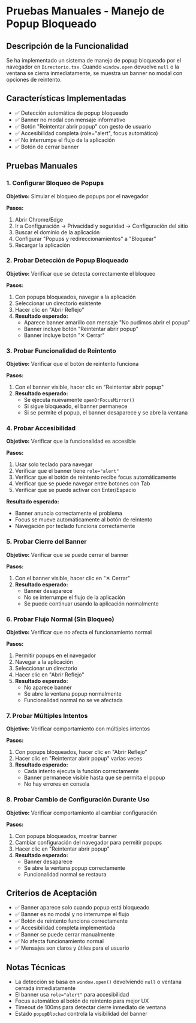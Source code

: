 # Pruebas Manuales - Manejo de Popup Bloqueado

## Descripción de la Funcionalidad

Se ha implementado un sistema de manejo de popup bloqueado por el navegador en `Directorio.tsx`. Cuando `window.open` devuelve `null` o la ventana se cierra inmediatamente, se muestra un banner no modal con opciones de reintento.

## Características Implementadas

- ✅ Detección automática de popup bloqueado
- ✅ Banner no modal con mensaje informativo
- ✅ Botón "Reintentar abrir popup" con gesto de usuario
- ✅ Accesibilidad completa (role="alert", focus automático)
- ✅ No interrumpe el flujo de la aplicación
- ✅ Botón de cerrar banner

## Pruebas Manuales

### 1. Configurar Bloqueo de Popups

**Objetivo:** Simular el bloqueo de popups por el navegador

**Pasos:**
1. Abrir Chrome/Edge
2. Ir a Configuración → Privacidad y seguridad → Configuración del sitio
3. Buscar el dominio de la aplicación
4. Configurar "Popups y redireccionamientos" a "Bloquear"
5. Recargar la aplicación

### 2. Probar Detección de Popup Bloqueado

**Objetivo:** Verificar que se detecta correctamente el bloqueo

**Pasos:**
1. Con popups bloqueados, navegar a la aplicación
2. Seleccionar un directorio existente
3. Hacer clic en "Abrir Reflejo"
4. **Resultado esperado:** 
   - Aparece banner amarillo con mensaje "No pudimos abrir el popup"
   - Banner incluye botón "Reintentar abrir popup"
   - Banner incluye botón "✕ Cerrar"

### 3. Probar Funcionalidad de Reintento

**Objetivo:** Verificar que el botón de reintento funciona

**Pasos:**
1. Con el banner visible, hacer clic en "Reintentar abrir popup"
2. **Resultado esperado:**
   - Se ejecuta nuevamente `openOrFocusMirror()`
   - Si sigue bloqueado, el banner permanece
   - Si se permite el popup, el banner desaparece y se abre la ventana

### 4. Probar Accesibilidad

**Objetivo:** Verificar que la funcionalidad es accesible

**Pasos:**
1. Usar solo teclado para navegar
2. Verificar que el banner tiene `role="alert"`
3. Verificar que el botón de reintento recibe focus automáticamente
4. Verificar que se puede navegar entre botones con Tab
5. Verificar que se puede activar con Enter/Espacio

**Resultado esperado:**
- Banner anuncia correctamente el problema
- Focus se mueve automáticamente al botón de reintento
- Navegación por teclado funciona correctamente

### 5. Probar Cierre del Banner

**Objetivo:** Verificar que se puede cerrar el banner

**Pasos:**
1. Con el banner visible, hacer clic en "✕ Cerrar"
2. **Resultado esperado:**
   - Banner desaparece
   - No se interrumpe el flujo de la aplicación
   - Se puede continuar usando la aplicación normalmente

### 6. Probar Flujo Normal (Sin Bloqueo)

**Objetivo:** Verificar que no afecta el funcionamiento normal

**Pasos:**
1. Permitir popups en el navegador
2. Navegar a la aplicación
3. Seleccionar un directorio
4. Hacer clic en "Abrir Reflejo"
5. **Resultado esperado:**
   - No aparece banner
   - Se abre la ventana popup normalmente
   - Funcionalidad normal no se ve afectada

### 7. Probar Múltiples Intentos

**Objetivo:** Verificar comportamiento con múltiples intentos

**Pasos:**
1. Con popups bloqueados, hacer clic en "Abrir Reflejo"
2. Hacer clic en "Reintentar abrir popup" varias veces
3. **Resultado esperado:**
   - Cada intento ejecuta la función correctamente
   - Banner permanece visible hasta que se permita el popup
   - No hay errores en consola

### 8. Probar Cambio de Configuración Durante Uso

**Objetivo:** Verificar comportamiento al cambiar configuración

**Pasos:**
1. Con popups bloqueados, mostrar banner
2. Cambiar configuración del navegador para permitir popups
3. Hacer clic en "Reintentar abrir popup"
4. **Resultado esperado:**
   - Banner desaparece
   - Se abre la ventana popup correctamente
   - Funcionalidad normal se restaura

## Criterios de Aceptación

- ✅ Banner aparece solo cuando popup está bloqueado
- ✅ Banner es no modal y no interrumpe el flujo
- ✅ Botón de reintento funciona correctamente
- ✅ Accesibilidad completa implementada
- ✅ Banner se puede cerrar manualmente
- ✅ No afecta funcionamiento normal
- ✅ Mensajes son claros y útiles para el usuario

## Notas Técnicas

- La detección se basa en `window.open()` devolviendo `null` o ventana cerrada inmediatamente
- El banner usa `role="alert"` para accesibilidad
- Focus automático al botón de reintento para mejor UX
- Timeout de 100ms para detectar cierre inmediato de ventana
- Estado `popupBlocked` controla la visibilidad del banner
